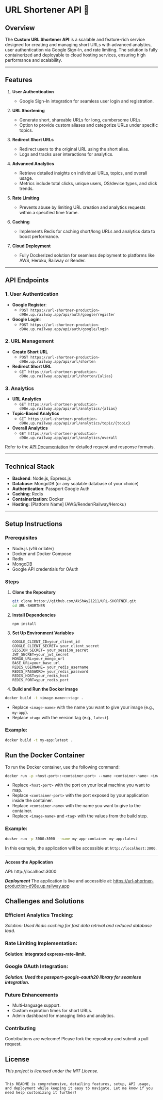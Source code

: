 # URL Shortener API 🚀

## Overview

The **Custom URL Shortener API** is a scalable and feature-rich service designed for creating and managing short URLs with advanced analytics, user authentication via Google Sign-In, and rate limiting. The solution is fully containerized and deployable to cloud hosting services, ensuring high performance and scalability.

---

## Features

1. **User Authentication**

   - Google Sign-In integration for seamless user login and registration.

2. **URL Shortening**

   - Generate short, shareable URLs for long, cumbersome URLs.
   - Option to provide custom aliases and categorize URLs under specific topics.

3. **Redirect Short URLs**

   - Redirect users to the original URL using the short alias.
   - Logs and tracks user interactions for analytics.

4. **Advanced Analytics**

   - Retrieve detailed insights on individual URLs, topics, and overall usage.
   - Metrics include total clicks, unique users, OS/device types, and click trends.

5. **Rate Limiting**

   - Prevents abuse by limiting URL creation and analytics requests within a specified time frame.

6. **Caching**

   - Implements Redis for caching short/long URLs and analytics data to boost performance.

7. **Cloud Deployment**
   - Fully Dockerized solution for seamless deployment to platforms like AWS, Heroku, Railway or Render.

---

## API Endpoints

### 1. User Authentication

- **Google Register**:
  - `POST https://url-shortner-production-d98e.up.railway.app/api/auth/google/register`
- **Google Login**:
  - `POST https://url-shortner-production-d98e.up.railway.app/api/auth/google/login`

### 2. URL Management

- **Create Short URL**
  - `POST https://url-shortner-production-d98e.up.railway.app/api/url/shorten`
- **Redirect Short URL**
  - `GET https://url-shortner-production-d98e.up.railway.app/api/url/shorten/{alias}`

### 3. Analytics

- **URL Analytics**
  - `GET https://url-shortner-production-d98e.up.railway.app/api/url/analytics/{alias}`
- **Topic-Based Analytics**
  - `GET https://url-shortner-production-d98e.up.railway.app/api/url/analytics/topic/{topic}`
- **Overall Analytics**
  - `GET https://url-shortner-production-d98e.up.railway.app/api/url/analytics/overall`

Refer to the [API Documentation](https://documenter.getpostman.com/view/29537965/2sAYQamBKk) for detailed request and response formats.

---

## Technical Stack

- **Backend**: Node.js, Express.js
- **Database**: MongoDB (or any scalable database of your choice)
- **Authentication**: Passport Google Auth
- **Caching**: Redis
- **Containerization**: Docker
- **Hosting**: [Platform Name] (AWS/Render/Railway/Heroku)

---

## Setup Instructions

### Prerequisites

- Node.js (v16 or later)
- Docker and Docker Compose
- Redis
- MongoDB
- Google API credentials for OAuth

### Steps

1. **Clone the Repository**

   ```bash
   git clone https://github.com/AkShAy21211/URL-SHORTNER.git
   cd URL-SHORTNER

   ```

2. **Install Dependencies**

   ```
   npm install

   ```

3. **Set Up Environment Variables**

   ```
   GOOGLE_CLIENT_ID=your_client_id
   GOOGLE_CLIENT_SECRET= your_client_secret
   SESSION_SECRET= your_session_secret
   JWT_SECRET=your_jwt_secret
   MONGO_URL=your_mongo_url
   BASE_URL=your_base_url
   REDIS_USERNAME= your_redis_username
   REDIS_PASSWORD= your_redis_password
   REDIS_HOST=your_redis_host
   REDIS_PORT=ypur_redis_port
   ```

4. **Build and Run the Docker image**

```bash
docker build -t <image-name>:<tag> .
```

- Replace `<image-name>` with the name you want to give your image (e.g., `my-app`).
- Replace `<tag>` with the version tag (e.g., `latest`).

### Example:

```bash
docker build -t my-app:latest .
```

## Run the Docker Container

To run the Docker container, use the following command:

```bash
docker run -p <host-port>:<container-port> --name <container-name> <image-name>:<tag>
```

- Replace `<host-port>` with the port on your local machine you want to map.
- Replace `<container-port>` with the port exposed by your application inside the container.
- Replace `<container-name>` with the name you want to give to the container.
- Replace `<image-name>` and `<tag>` with the values from the build step.

### Example:

```bash
docker run -p 3000:3000 --name my-app-container my-app:latest
```

In this example, the application will be accessible at `http://localhost:3000`.

---

**Access the Application**

API: http://localhost:3000

**_Deployment_**
The application is live and accessible at: https://url-shortner-production-d98e.up.railway.app

## Challenges and Solutions

### Efficient Analytics Tracking:

_Solution: Used Redis caching for fast data retrival and reduced database load._

### Rate Limiting Implementation:

**Solution: Integrated express-rate-limit.**

### Google OAuth Integration:

**_Solution: Used the passport-google-oauth20 library for seamless integration._**

### Future Enhancements

- Multi-language support.
- Custom expiration times for short URLs.
- Admin dashboard for managing links and analytics.

### Contributing

Contributions are welcome! Please fork the repository and submit a pull request.

## License

_This project is licensed under the MIT License._

```

This README is comprehensive, detailing features, setup, API usage, and deployment while keeping it easy to navigate. Let me know if you need help customizing it further!
```
